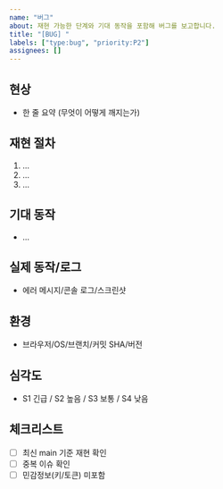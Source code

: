 ```yaml
---
name: "버그"
about: 재현 가능한 단계와 기대 동작을 포함해 버그를 보고합니다.
title: "[BUG] "
labels: ["type:bug", "priority:P2"]
assignees: []
---
```


## 현상

- 한 줄 요약 (무엇이 어떻게 깨지는가)

## 재현 절차

1. …
2. …
3. …

## 기대 동작

- …

## 실제 동작/로그

- 에러 메시지/콘솔 로그/스크린샷

## 환경

- 브라우저/OS/브랜치/커밋 SHA/버전

## 심각도

- S1 긴급 / S2 높음 / S3 보통 / S4 낮음

## 체크리스트

- [ ] 최신 main 기준 재현 확인
- [ ] 중복 이슈 확인
- [ ] 민감정보(키/토큰) 미포함
